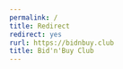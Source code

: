 ```yaml
---
permalink: /
title: Redirect
redirect: yes
rurl: https://bidnbuy.club
title: Bid'n'Buy Club
---
```

